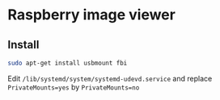 # Raspberry image viewer

## Install

```bash
sudo apt-get install usbmount fbi
```

Edit `/lib/systemd/system/systemd-udevd.service` and replace `PrivateMounts=yes` by `PrivateMounts=no`
